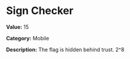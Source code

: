 # Sign Checker

**Value:** 15

**Category:** Mobile

**Description:**
The flag is hidden behind trust.
2^8

